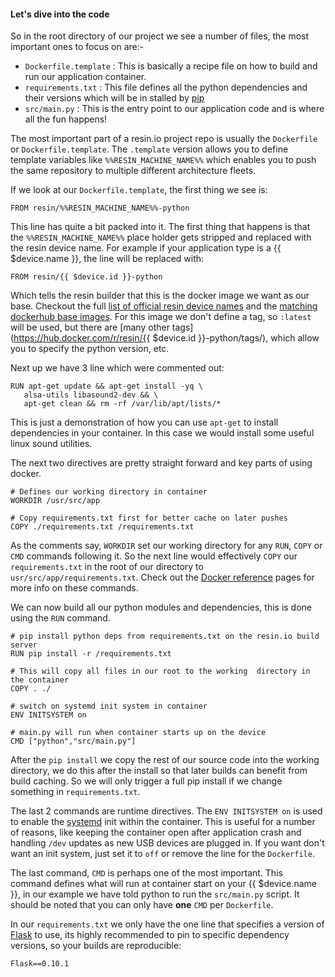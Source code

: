 #### Let's dive into the code
<!-- project link: https://github.com/resin-io-projects/simple-server-python -->
So in the root directory of our project we see a number of files, the most important ones to focus on are:-
* `Dockerfile.template` : This is basically a recipe file on how to build and run our application container.
* `requirements.txt` : This file defines all the python dependencies and their versions which will be in stalled by [pip][pip-package-manager]
* `src/main.py` : This is the entry point to our application code and is where all the fun happens!

The most important part of a resin.io project repo is usually the `Dockerfile` or `Dockerfile.template`. The `.template` version allows you to define template variables like `%%RESIN_MACHINE_NAME%%` which enables you to push the same repository to multiple different architecture fleets.

If we look at our `Dockerfile.template`, the first thing we see is:
```
FROM resin/%%RESIN_MACHINE_NAME%%-python
```
This line has quite a bit packed into it. The first thing that happens is that the `%%RESIN_MACHINE_NAME%%` place holder gets stripped and replaced with the resin device name. For example if your application type is a {{ $device.name }}, the line will be replaced with:
```
FROM resin/{{ $device.id }}-python
```
Which tells the resin builder that this is the docker image we want as our base. Checkout the full [list of official resin device names][listOfResinNames] and the [matching dockerhub base images][resinDockerHub]. For this image we don't define a tag, so `:latest` will be used, but there are [many other tags](https://hub.docker.com/r/resin/{{ $device.id }}-python/tags/), which allow you to specify the python version, etc.

Next up we have 3 line which were commented out:
```
RUN apt-get update && apt-get install -yq \
   alsa-utils libasound2-dev && \
   apt-get clean && rm -rf /var/lib/apt/lists/*
```
This is just a demonstration of how you can use `apt-get` to install dependencies in your container. In this case we would install some useful linux sound utilities.

The next two directives are pretty straight forward and key parts of using docker.
```
# Defines our working directory in container
WORKDIR /usr/src/app

# Copy requirements.txt first for better cache on later pushes
COPY ./requirements.txt /requirements.txt
```
As the comments say, `WORKDIR` set our working directory for any `RUN`, `COPY` or `CMD` commands following it. So the next line would effectively `COPY` our `requirements.txt` in the root of our directory to `usr/src/app/requirements.txt`. Check out the [Docker reference][docker-ref] pages for more info on these commands.

We can now build all our python modules and dependencies, this is done using the `RUN` command.
```
# pip install python deps from requirements.txt on the resin.io build server
RUN pip install -r /requirements.txt

# This will copy all files in our root to the working  directory in the container
COPY . ./

# switch on systemd init system in container
ENV INITSYSTEM on

# main.py will run when container starts up on the device
CMD ["python","src/main.py"]
```
After the `pip install` we copy the rest of our source code into the working directory, we do this after the install so that later builds can benefit from build caching. So we will only trigger a full pip install if we change something in `requirements.txt`.

The last 2 commands are runtime directives. The `ENV INITSYSTEM on` is used to enable the [systemd][systemd-link] init within the container. This is useful for a number of reasons, like keeping the container open after application crash and handling `/dev` updates as new USB devices are plugged in. If you want don't want an init system, just set it to `off` or remove the line for the `Dockerfile`.

The last command, `CMD` is perhaps one of the most important. This command defines what will run at container start on your {{ $device.name }}, in our example we have told python to run the `src/main.py` script. It should be noted that you can only have **one** `CMD` per `Dockerfile`.

In our `requirements.txt` we only have the one line that specifies a version of [Flask][flask-link] to use, its highly recommended to pin to specific dependency versions, so your builds are reproducible:
```
Flask==0.10.1
```

[resinDockerHub]:https://hub.docker.com/u/resin/
[docker-ref]:https://docs.docker.com/engine/reference/builder/
[systemd-link]:https://en.wikipedia.org/wiki/Systemd
[listOfResinNames]:/devicetypes/
[pip-package-manager]:https://en.wikipedia.org/wiki/Pip_(package_manager)
[flask-link]:http://flask.pocoo.org/
